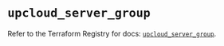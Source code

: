 # `upcloud_server_group`

Refer to the Terraform Registry for docs: [`upcloud_server_group`](https://registry.terraform.io/providers/upcloudltd/upcloud/3.4.0/docs/resources/server_group).
